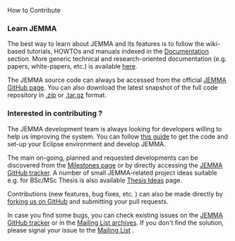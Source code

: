 How to Contribute
<!-- Remember: the first line always goes with the title-->
<!-- Please use h3 headers (###) inside these files -->

### Learn JEMMA

The best way to learn about JEMMA and its features is to follow the wiki-based tutorials, HOWTOs and manuals indexed in the [Documentation](howtos.html) section. More generic technical and research-oriented documentation (e.g. papers, white-papers, etc.) is available [here](resources.html).

The JEMMA source code can always be accessed from the official <a href="http://github.com/ismb/jemma" target="_parent">JEMMA GitHub page</a>[](). You can also download the latest snapshot of the full code repository in <a href="http://github.com/ismb/jemma/zipball/master" target="_parent">.zip</a> or <a href="http://github.com/ismb/jemma/tarball/master" target="_parent">.tar.gz</a> format.

### Interested in contributing ?

The JEMMA development team is always looking for developers willing to help us improving the system. You can follow <a href="https://github.com/ismb/jemma/wiki/Contribute">this guide</a> to get the code and set-up your Eclipse environment and develop JEMMA.

The main on-going, planned and requested developments can be discovered from the <a href="http://github.com/ismb/jemma/wiki/milestones" target="_parent">Milestones page</a> or by directly accessing the <a href="http://github.com/ismb/jemma/issues" target="_parent">JEMMA GitHub tracker</a>.  A number of small JEMMA-related project ideas suitable  e.g. for BSc/MSc Thesis is also available <a href="http://github.com/ismb/jemma/wiki/Thesis-Ideas" target="_parent">Thesis Ideas</a> page.

Contributions (new features, bug fixes, etc. ) can also be made directly by <a href="http://github.com/ismb/jemma/fork" target="_parent">forking us on GitHub</a> and submitting your pull requests.

In case you find some bugs, you can check existing issues on the <a href="http://github.com/ismb/jemma/issues" target="_parent">JEMMA GitHub tracker</a> or in the <a href="https://groups.google.com/forum/#!forum/jemma-general" target="_parent">Mailing List archives</a>. If you don't find the solution, please signal your issue to the [Mailing List](./devteam.html) .
 


